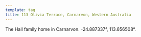 ```yaml
---
template: tag
title: 113 Olivia Terrace, Carnarvon, Western Australia
---
```


The Hall family home in Carnarvon. -24.887337°, 113.656508°.
